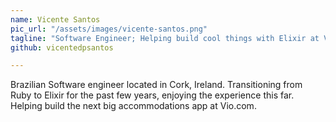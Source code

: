 ```yaml
---
name: Vicente Santos
pic_url: "/assets/images/vicente-santos.png"
tagline: "Software Engineer; Helping build cool things with Elixir at Vio.com"
github: vicentedpsantos

---
```

Brazilian Software engineer located in Cork, Ireland. Transitioning from Ruby to Elixir for the past few years, enjoying the experience this far. Helping build the next big accommodations app at Vio.com.